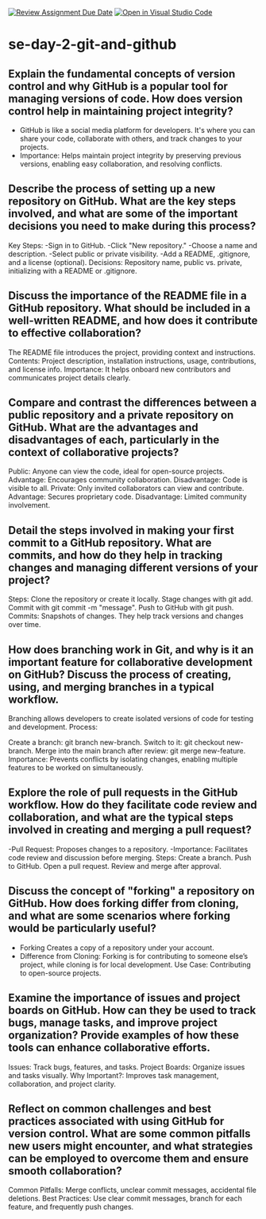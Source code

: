 [![Review Assignment Due Date](https://classroom.github.com/assets/deadline-readme-button-22041afd0340ce965d47ae6ef1cefeee28c7c493a6346c4f15d667ab976d596c.svg)](https://classroom.github.com/a/8wgCKhpZ)
[![Open in Visual Studio Code](https://classroom.github.com/assets/open-in-vscode-2e0aaae1b6195c2367325f4f02e2d04e9abb55f0b24a779b69b11b9e10269abc.svg)](https://classroom.github.com/online_ide?assignment_repo_id=15656487&assignment_repo_type=AssignmentRepo)
# se-day-2-git-and-github
## Explain the fundamental concepts of version control and why GitHub is a popular tool for managing versions of code. How does version control help in maintaining project integrity?
- GitHub is like a social media platform for developers. It's where you can share your code, collaborate with others, and track changes to your projects.
- Importance: Helps maintain project integrity by preserving previous versions, enabling easy collaboration, and resolving conflicts.
## Describe the process of setting up a new repository on GitHub. What are the key steps involved, and what are some of the important decisions you need to make during this process?
Key Steps:
-Sign in to GitHub.
-Click "New repository."
-Choose a name and description.
-Select public or private visibility.
-Add a README, .gitignore, and a license (optional).
Decisions: Repository name, public vs. private, initializing with a README or .gitignore.

## Discuss the importance of the README file in a GitHub repository. What should be included in a well-written README, and how does it contribute to effective collaboration?
The README file introduces the project, providing context and instructions.
Contents: Project description, installation instructions, usage, contributions, and license info.
Importance: It helps onboard new contributors and communicates project details clearly.
## Compare and contrast the differences between a public repository and a private repository on GitHub. What are the advantages and disadvantages of each, particularly in the context of collaborative projects?
Public: Anyone can view the code, ideal for open-source projects.
Advantage: Encourages community collaboration.
Disadvantage: Code is visible to all.
Private: Only invited collaborators can view and contribute.
Advantage: Secures proprietary code.
Disadvantage: Limited community involvement.

## Detail the steps involved in making your first commit to a GitHub repository. What are commits, and how do they help in tracking changes and managing different versions of your project?
Steps:
Clone the repository or create it locally.
Stage changes with git add.
Commit with git commit -m "message".
Push to GitHub with git push.
Commits: Snapshots of changes. They help track versions and changes over time.
## How does branching work in Git, and why is it an important feature for collaborative development on GitHub? Discuss the process of creating, using, and merging branches in a typical workflow.
Branching allows developers to create isolated versions of code for testing and development.
Process:

Create a branch: git branch new-branch.
Switch to it: git checkout new-branch.
Merge into the main branch after review: git merge new-feature.
Importance: Prevents conflicts by isolating changes, enabling multiple features to be worked on simultaneously.
## Explore the role of pull requests in the GitHub workflow. How do they facilitate code review and collaboration, and what are the typical steps involved in creating and merging a pull request?
-Pull Request: Proposes changes to a repository.
-Importance: Facilitates code review and discussion before merging.
Steps:
Create a branch.
Push to GitHub.
Open a pull request.
Review and merge after approval.
## Discuss the concept of "forking" a repository on GitHub. How does forking differ from cloning, and what are some scenarios where forking would be particularly useful?
- Forking Creates a copy of a repository under your account.
- Difference from Cloning: Forking is for contributing to someone else’s project, while cloning is for local development.
Use Case: Contributing to open-source projects.
## Examine the importance of issues and project boards on GitHub. How can they be used to track bugs, manage tasks, and improve project organization? Provide examples of how these tools can enhance collaborative efforts.
Issues: Track bugs, features, and tasks.
Project Boards: Organize issues and tasks visually.
Why Important?: Improves task management, collaboration, and project clarity.
## Reflect on common challenges and best practices associated with using GitHub for version control. What are some common pitfalls new users might encounter, and what strategies can be employed to overcome them and ensure smooth collaboration?
Common Pitfalls: Merge conflicts, unclear commit messages, accidental file deletions.
Best Practices: Use clear commit messages, branch for each feature, and frequently push changes.
